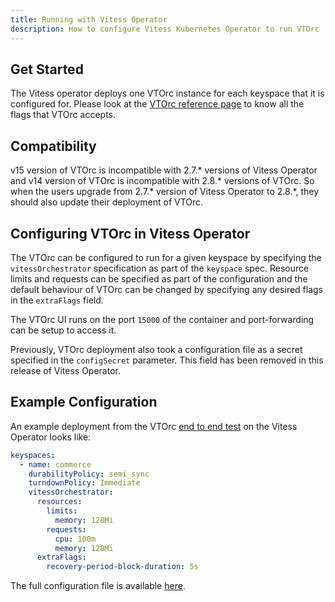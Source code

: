 ```yaml
---
title: Running with Vitess Operator
description: How to configure Vitess Kubernetes Operator to run VTOrc
---
```


## Get Started

The Vitess operator deploys one VTOrc instance for each keyspace that it is configured for. Please look at the [VTOrc reference page](../../programs/vtorc)
to know all the flags that VTOrc accepts.

## Compatibility

v15 version of VTOrc is incompatible with 2.7.* versions of Vitess Operator and v14 version of VTOrc is incompatible with 2.8.* versions of VTOrc.
So when the users upgrade from 2.7.* version of Vitess Operator to 2.8.*, they should also update their deployment of VTOrc.

## Configuring VTOrc in Vitess Operator

The VTOrc can be configured to run for a given keyspace by specifying the `vitessOrchestrator` specification as part of the `keyspace` spec.
Resource limits and requests can be specified as part of the configuration and the default behaviour of VTOrc can be changed by specifying any 
desired flags in the `extraFlags` field.

The VTOrc UI runs on the port `15000` of the container and port-forwarding can be setup to access it.

Previously, VTOrc deployment also took a configuration file as a secret specified in the `configSecret` parameter. This field has been removed in this release of Vitess Operator.

## Example Configuration

An example deployment from the VTOrc [end to end test](https://github.com/planetscale/vitess-operator/tree/release-2.8/test/endtoend) on the Vitess Operator looks like:
```yaml
keyspaces:
  - name: commerce
    durabilityPolicy: semi_sync
    turndownPolicy: Immediate
    vitessOrchestrator:
      resources:
        limits:
          memory: 128Mi
        requests:
          cpu: 100m
          memory: 128Mi
      extraFlags:
        recovery-period-block-duration: 5s
```

The full configuration file is available [here](https://github.com/planetscale/vitess-operator/blob/release-2.8/test/endtoend/operator/101_initial_cluster_vtorc_vtadmin.yaml).


